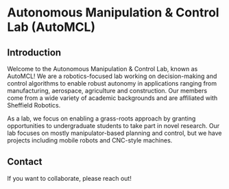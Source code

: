 # Autonomous Manipulation & Control Lab (AutoMCL)

## Introduction

Welcome to the Autonomous Manipulation & Control Lab, known as AutoMCL! We are a robotics-focused lab working on decision-making and control algorithms to enable robust autonomy in applications ranging from manufacturing, aerospace, agriculture and construction. Our members come from a wide variety of academic backgrounds and are affiliated with Sheffield Robotics.  

As a lab, we focus on enabling a grass-roots approach by granting opportunities to undergraduate students to take part in novel research. Our lab focuses on mostly manipulator-based planning and control, but we have projects including mobile robots and CNC-style machines. 

## Contact

If you want to collaborate, please reach out!
